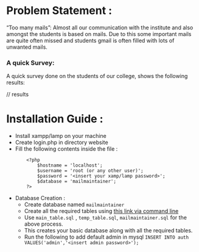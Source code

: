 # Problem Statement :
“Too many mails”: Almost all our communication with the institute and also amongst the
students is based on mails. Due to this some important mails are quite often missed and students
gmail is often filled with lots of unwanted mails.

### A quick Survey:
A quick survey done on the students of our college, shows the following results:

// results


# Installation Guide :
* Install xampp/lamp on your machine
* Create login.php in directory website
* Fill the following contents inside the file :
	```
		<?php
			$hostname = 'localhost';
			$username = 'root (or any other user)';
			$password = '<insert your xamp/lamp password>';
			$database = 'mailmaintainer';
		?>
	```
* Database Creation :
	* Create database named ```mailmaintainer```
	* Create all the required tables using [this link via command line](https://stackoverflow.com/a/16486033)
	* Use ```main_table.sql``` , ```temp_table.sql```, ```mailmaintainer.sql``` for the above process.
	* This creates your basic database along with all the required tables.
	* Run the following to add default admin in mysql ``` INSERT INTO auth VALUES('admin','<insert admin password>'); ```

